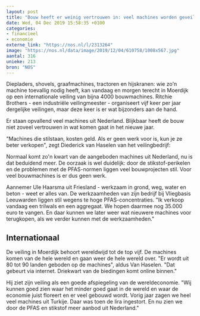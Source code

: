 ```yaml
---
layout: post
title: "Bouw heeft er weinig vertrouwen in: veel machines worden geveild"
date: Wed, 04 Dec 2019 15:58:35 +0100
categories: 
- financieel 
- economie 
externe_link: "https://nos.nl/l/2313264"
image: "https://nos.nl/data/image/2019/12/04/610758/1008x567.jpg"
aantal: 316
unieke: 213
bron: "NOS"
---
```


<p>Diepladers, shovels, graafmachines, tractoren en hijskranen: wie zo'n machine toevallig nodig heeft, kan vandaag en morgen terecht in Moerdijk op een internationale veiling van bijna 4000 bouwmachines. Ritchie Brothers - een industriële veilingmeester - organiseert vijf keer per jaar dergelijke veilingen, maar deze keer is er wat bijzonders aan de hand.</p>
<p>Er staan opvallend veel machines uit Nederland. Blijkbaar heeft de bouw niet zoveel vertrouwen in wat komen gaat in het nieuwe jaar.</p>
<p>"Machines die stilstaan, kosten geld. Als er geen werk voor is, kun je ze beter verkopen", zegt Diederick van Haselen van het veilingbedrijf: </p>
<p>Normaal komt zo'n kwart van de aangeboden machines uit Nederland, nu is dat beduidend meer. De oorzaak is wel duidelijk: door de stikstof-perikelen en de problemen met de PFAS-normen liggen veel bouwprojecten stil. Voor veel bouwmachines is er dus geen werk.</p>
<p>Aannemer Ule Haarsma uit Friesland - werkzaam in grond, weg, water en beton - weet er alles van. De werkzaamheden van zijn bedrijf bij Vliegbasis Leeuwarden liggen stil wegens te hoge PFAS-concentraties. "Ik verkoop vandaag een trilwals en een aggregaat. We hopen daarmee nog 35.000 euro te vangen. En daar kunnen we later weer wat nieuwere machines voor terugkopen, als we verder kunnen met de werkzaamheden."</p>
<h2>Internationaal</h2>
<p>De veiling in Moerdijk behoort wereldwijd tot de top vijf. De machines komen van de hele wereld en gaan weer de hele wereld over. "Er wordt uit 80 tot 90 landen geboden op de machines", aldus Van Haselen. "Dat gebeurt via internet. Driekwart van de biedingen komt online binnen."</p>
<p>Hij ziet zijn veiling als een goede afspiegeling van de wereldeconomie. "Wij kunnen goed zien waar het minder goed gaat in de wereld en waar de economie juist floreert en er veel gebouwd wordt. Vorig jaar zagen we heel veel machines uit Turkije. Daar was toen de lira ingestort. En nu zien we door de PFAS en stikstof meer aanbod uit Nederland."</p>
